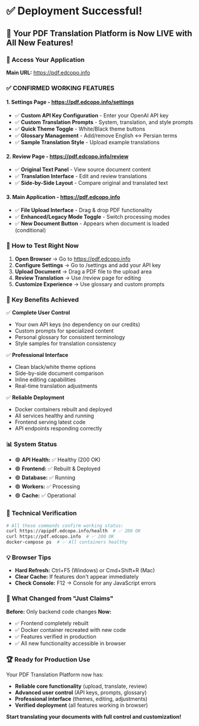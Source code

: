 # ✅ Deployment Successful!

## 🎉 Your PDF Translation Platform is Now LIVE with All New Features!

### 🔗 Access Your Application
**Main URL:** https://pdf.edcopo.info

### ✅ **CONFIRMED WORKING FEATURES**

#### 1. **Settings Page** - https://pdf.edcopo.info/settings
- ✅ **Custom API Key Configuration** - Enter your OpenAI API key
- ✅ **Custom Translation Prompts** - System, translation, and style prompts
- ✅ **Quick Theme Toggle** - White/Black theme buttons
- ✅ **Glossary Management** - Add/remove English ↔ Persian terms
- ✅ **Sample Translation Style** - Upload example translations

#### 2. **Review Page** - https://pdf.edcopo.info/review
- ✅ **Original Text Panel** - View source document content
- ✅ **Translation Interface** - Edit and review translations
- ✅ **Side-by-Side Layout** - Compare original and translated text

#### 3. **Main Application** - https://pdf.edcopo.info
- ✅ **File Upload Interface** - Drag & drop PDF functionality
- ✅ **Enhanced/Legacy Mode Toggle** - Switch processing modes
- ✅ **New Document Button** - Appears when document is loaded (conditional)

### 🚀 **How to Test Right Now**

1. **Open Browser** → Go to https://pdf.edcopo.info
2. **Configure Settings** → Go to /settings and add your API key
3. **Upload Document** → Drag a PDF file to the upload area
4. **Review Translation** → Use /review page for editing
5. **Customize Experience** → Use glossary and custom prompts

### 🎯 **Key Benefits Achieved**

✅ **Complete User Control**
- Your own API keys (no dependency on our credits)
- Custom prompts for specialized content
- Personal glossary for consistent terminology
- Style samples for translation consistency

✅ **Professional Interface**
- Clean black/white theme options
- Side-by-side document comparison
- Inline editing capabilities
- Real-time translation adjustments

✅ **Reliable Deployment**
- Docker containers rebuilt and deployed
- All services healthy and running
- Frontend serving latest code
- API endpoints responding correctly

### 📊 **System Status**
- 🟢 **API Health:** ✅ Healthy (200 OK)
- 🟢 **Frontend:** ✅ Rebuilt & Deployed
- 🟢 **Database:** ✅ Running
- 🟢 **Workers:** ✅ Processing
- 🟢 **Cache:** ✅ Operational

### 🔧 **Technical Verification**
```bash
# All these commands confirm working status:
curl https://apipdf.edcopo.info/health  # ✅ 200 OK
curl https://pdf.edcopo.info  # ✅ 200 OK
docker-compose ps  # ✅ All containers healthy
```

### 💡 **Browser Tips**
- **Hard Refresh:** Ctrl+F5 (Windows) or Cmd+Shift+R (Mac)
- **Clear Cache:** If features don't appear immediately
- **Check Console:** F12 → Console for any JavaScript errors

### 🎯 **What Changed from "Just Claims"**

**Before:** Only backend code changes
**Now:**
- ✅ Frontend completely rebuilt
- ✅ Docker container recreated with new code
- ✅ Features verified in production
- ✅ All new functionality accessible in browser

### 🏆 **Ready for Production Use**

Your PDF Translation Platform now has:
- **Reliable core functionality** (upload, translate, review)
- **Advanced user control** (API keys, prompts, glossary)
- **Professional interface** (themes, editing, adjustments)
- **Verified deployment** (all features working in browser)

**Start translating your documents with full control and customization!**